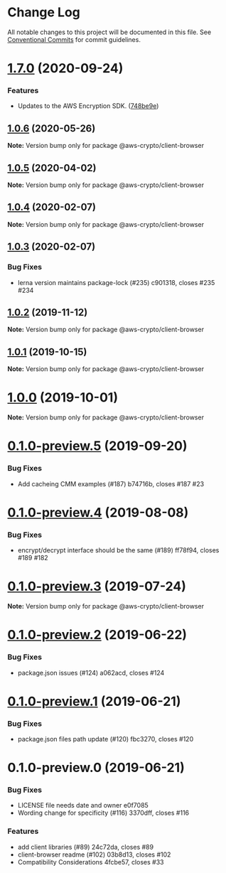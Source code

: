 # Change Log

All notable changes to this project will be documented in this file.
See [Conventional Commits](https://conventionalcommits.org) for commit guidelines.

# [1.7.0](https://github.com/aws/private-aws-encryption-sdk-javascript-staging/compare/@aws-crypto/client-browser@1.0.6...@aws-crypto/client-browser@1.7.0) (2020-09-24)


### Features

* Updates to the AWS Encryption SDK. ([748be9e](https://github.com/aws/private-aws-encryption-sdk-javascript-staging/commit/748be9e1799d999a350e9cafbf902d43aeab0aa5))





## [1.0.6](https://github.com/aws/aws-encryption-sdk-javascript/compare/@aws-crypto/client-browser@1.0.5...@aws-crypto/client-browser@1.0.6) (2020-05-26)

**Note:** Version bump only for package @aws-crypto/client-browser





## [1.0.5](https://github.com/aws/aws-encryption-sdk-javascript/compare/@aws-crypto/client-browser@1.0.4...@aws-crypto/client-browser@1.0.5) (2020-04-02)

**Note:** Version bump only for package @aws-crypto/client-browser





## [1.0.4](/compare/@aws-crypto/client-browser@1.0.3...@aws-crypto/client-browser@1.0.4) (2020-02-07)

**Note:** Version bump only for package @aws-crypto/client-browser





## [1.0.3](/compare/@aws-crypto/client-browser@1.0.2...@aws-crypto/client-browser@1.0.3) (2020-02-07)


### Bug Fixes

* lerna version maintains package-lock (#235) c901318, closes #235 #234





## [1.0.2](/compare/@aws-crypto/client-browser@1.0.1...@aws-crypto/client-browser@1.0.2) (2019-11-12)

**Note:** Version bump only for package @aws-crypto/client-browser





## [1.0.1](/compare/@aws-crypto/client-browser@1.0.0...@aws-crypto/client-browser@1.0.1) (2019-10-15)

**Note:** Version bump only for package @aws-crypto/client-browser





# [1.0.0](/compare/@aws-crypto/client-browser@0.1.0-preview.5...@aws-crypto/client-browser@1.0.0) (2019-10-01)

**Note:** Version bump only for package @aws-crypto/client-browser





# [0.1.0-preview.5](/compare/@aws-crypto/client-browser@0.1.0-preview.4...@aws-crypto/client-browser@0.1.0-preview.5) (2019-09-20)


### Bug Fixes

* Add cacheing CMM examples (#187) b74716b, closes #187 #23





# [0.1.0-preview.4](/compare/@aws-crypto/client-browser@0.1.0-preview.3...@aws-crypto/client-browser@0.1.0-preview.4) (2019-08-08)


### Bug Fixes

* encrypt/decrypt interface should be the same (#189) ff78f94, closes #189 #182





# [0.1.0-preview.3](/compare/@aws-crypto/client-browser@0.1.0-preview.2...@aws-crypto/client-browser@0.1.0-preview.3) (2019-07-24)

**Note:** Version bump only for package @aws-crypto/client-browser





# [0.1.0-preview.2](/compare/@aws-crypto/client-browser@0.1.0-preview.1...@aws-crypto/client-browser@0.1.0-preview.2) (2019-06-22)


### Bug Fixes

* package.json issues (#124) a062acd, closes #124





# [0.1.0-preview.1](/compare/@aws-crypto/client-browser@0.1.0-preview.0...@aws-crypto/client-browser@0.1.0-preview.1) (2019-06-21)


### Bug Fixes

* package.json files path update (#120) fbc3270, closes #120





# 0.1.0-preview.0 (2019-06-21)


### Bug Fixes

* LICENSE file needs date and owner e0f7085
* Wording change for specificity (#116) 3370dff, closes #116


### Features

* add client libraries (#89) 24c72da, closes #89
* client-browser readme (#102) 03b8d13, closes #102
* Compatibility Considerations 4fcbe57, closes #33

